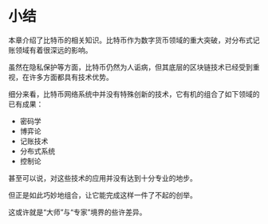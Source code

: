 # 小结

本章介绍了比特币的相关知识。比特币作为数字货币领域的重大突破，对分布式记账领域有着很深远的影响。

虽然在隐私保护等方面，比特币仍然为人诟病，但其底层的区块链技术已经受到重视，在许多方面都具有技术优势。

细分来看，比特币网络系统中并没有特殊创新的技术，它有机的组合了如下领域的已有成果：

* 密码学
* 博弈论
* 记账技术
* 分布式系统
* 控制论

甚至可以说，对这些技术的应用并没有达到十分专业的地步。

但正是如此巧妙地组合，让它能完成这样一件了不起的创举。

这或许就是“大师”与“专家”境界的些许差异。

